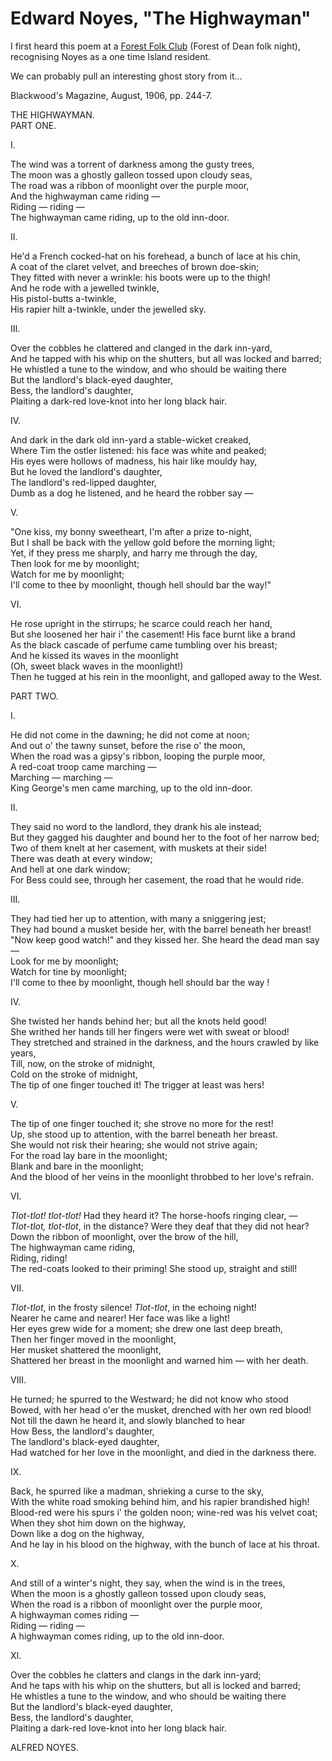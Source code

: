 # Edward Noyes, "The Highwayman"

I first heard this poem at a [Forest Folk Club](https://forestfolkclub.com/) (Forest of Dean folk night), recognising Noyes as a one time Island resident.

We can probably pull an interesting ghost story from it...

Blackwood's Magazine, August, 1906, pp. 244-7.


THE HIGHWAYMAN.  
PART ONE.  

I.  

The wind was a torrent of darkness among the gusty trees,  
The moon was a ghostly galleon tossed upon cloudy seas,  
The road was a ribbon of moonlight over the purple moor,  
And the highwayman came riding —  
Riding — riding —  
The highwayman came riding, up to the old inn-door.

II.  

He'd a French cocked-hat on his forehead, a bunch of lace at his chin,  
A coat of the claret velvet, and breeches of brown doe-skin;  
They fitted with never a wrinkle: his boots were up to the thigh!  
And he rode with a jewelled twinkle,  
His pistol-butts a-twinkle,  
His rapier hilt a-twinkle, under the jewelled sky.

III.  

Over the cobbles he clattered and clanged in the dark inn-yard,  
And he tapped with his whip on the shutters, but all was locked and barred;  
He whistled a tune to the window, and who should be waiting there  
But the landlord's black-eyed daughter,  
Bess, the landlord's daughter,  
Plaiting a dark-red love-knot into her long black hair.

IV.  

And dark in the dark old inn-yard a stable-wicket creaked,  
Where Tim the ostler listened: his face was white and peaked;  
His eyes were hollows of madness, his hair like mouldy hay,  
But he loved the landlord's daughter,  
The landlord's red-lipped daughter,  
Dumb as a dog he listened, and he heard the robber say —

V.  

"One kiss, my bonny sweetheart, I'm after a prize to-night,  
But I shall be back with the yellow gold before the morning light;  
Yet, if they press me sharply, and harry me through the day,  
Then look for me by moonlight;  
Watch for me by moonlight;  
I'll come to thee by moonlight, though hell should bar the way!"

VI.

He rose upright in the stirrups; he scarce could reach her hand,  
But she loosened her hair i' the casement! His face burnt like a brand  
As the black cascade of perfume came tumbling over his breast;  
And he kissed its waves in the moonlight  
(Oh, sweet black waves in the moonlight!)  
Then he tugged at his rein in the moonlight, and galloped away to the West.  

PART TWO.

I.

He did not come in the dawning; he did not come at noon;  
And out o' the tawny sunset, before the rise o' the moon,  
When the road was a gipsy's ribbon, looping the purple moor,  
A red-coat troop came marching —  
Marching — marching —  
King George's men came marching, up to the old inn-door.

II.  

They said no word to the landlord, they drank his ale instead;  
But they gagged his daughter and bound her to the foot of her narrow bed;  
Two of them knelt at her casement, with muskets at their side!  
There was death at every window;  
And hell at one dark window;  
For Bess could see, through her casement, the road that he would ride.  

III.  

They had tied her up to attention, with many a sniggering jest;  
They had bound a musket beside her, with the barrel beneath her breast!  
"Now keep good watch!" and they kissed her. She heard the dead man say —  
Look for me by moonlight;  
Watch for tine by moonlight;  
I'll come to thee by moonlight, though hell should bar the way !

IV.

She twisted her hands behind her; but all the knots held good!  
She writhed her hands till her fingers were wet with sweat or blood!  
They stretched and strained in the darkness, and the hours crawled by like years,  
Till, now, on the stroke of midnight,  
Cold on the stroke of midnight,  
The tip of one finger touched it! The trigger at least was hers!  

V.  

The tip of one finger touched it; she strove no more for the rest!  
Up, she stood up to attention, with the barrel beneath her breast.  
She would not risk their hearing; she would not strive again;  
For the road lay bare in the moonlight;  
Blank and bare in the moonlight;  
And the blood of her veins in the moonlight throbbed to her love's refrain.

VI.

*Tlot-tlot! tlot-tlot!* Had they heard it? The horse-hoofs ringing clear, —  
*Tlot-tlot, tlot-tlot*, in the distance? Were they deaf that they did not hear?  
Down the ribbon of moonlight, over the brow of the hill,  
The highwayman came riding,  
Riding, riding!  
The red-coats looked to their priming! She stood up, straight and still!  

VII.

*Tlot-tlot*, in the frosty silence! *Tlot-tlot*, in the echoing night!  
Nearer he came and nearer! Her face was like a light!  
Her eyes grew wide for a moment; she drew one last deep breath,  
Then her finger moved in the moonlight,  
Her musket shattered the moonlight,  
Shattered her breast in the moonlight and warned him — with her death.  

VIII.  

He turned; he spurred to the Westward; he did not know who stood  
Bowed, with her head o'er the musket, drenched with her own red blood!  
Not till the dawn he heard it, and slowly blanched to hear  
How Bess, the landlord's daughter,  
The landlord's black-eyed daughter,  
Had watched for her love in the moonlight, and died in the darkness there.  

IX.  

Back, he spurred like a madman, shrieking a curse to the sky,  
With the white road smoking behind him, and his rapier brandished high!  
Blood-red were his spurs i' the golden noon; wine-red was his velvet coat;  
When they shot him down on the highway,  
Down like a dog on the highway,  
And he lay in his blood on the highway, with the bunch of lace at his throat.

X.

And still of a winter's night, they say, when the wind is in the trees,  
When the moon is a ghostly galleon tossed upon cloudy seas,  
When the road is a ribbon of moonlight over the purple moor,  
A highwayman comes riding —  
Riding — riding —  
A highwayman comes riding, up to the old inn-door.  

XI.  

Over the cobbles he clatters and clangs in the dark inn-yard;  
And he taps with his whip on the shutters, but all is locked and barred;  
He whistles a tune to the window, and who should be waiting there  
But the landlord's black-eyed daughter,  
Bess, the landlord's daughter,  
Plaiting a dark-red love-knot into her long black hair.  

ALFRED NOYES.

